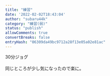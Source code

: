 ```yaml
---
title: "練習"
date: '2022-02-02T18:43:04'
author: "subaru44k"
category: "練習(弱)"
status: "publish"
allowComments: true
convertBreaks: false
entryHash: "06309da49bc9712a28f13e05a02e81ac"
---
```

30分ジョグ<br>
<br>
同じところが少し気になったので楽に。
